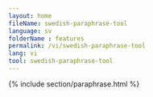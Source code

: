 ```yaml
---
layout: home
fileName: swedish-paraphrase-tool
language: sv    
folderName : features
permalink: /vi/swedish-paraphrase-tool
lang: vi
tool: swedish-paraphrase-tool
---
```

{% include section/paraphrase.html %}